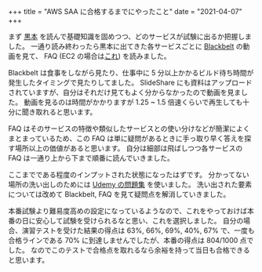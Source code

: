 +++
title = "AWS SAA に合格するまでにやったこと"
date = "2021-04-07"
+++

まず [黒本](https://www.amazon.co.jp/dp/4295010650/) を読んで基礎知識を固めつつ、どのサービスが試験に出るか把握しました。
一通り読み終わったら黒本に出てきた各サービスごとに [Blackbelt](https://aws.amazon.com/jp/aws-jp-introduction/aws-jp-webinar-service-cut/) の動画を見て、 FAQ (EC2 の場合は[これ](https://aws.amazon.com/jp/ec2/faqs/)) を読みました。

Blackbelt は食事をしながら見たり、仕事中に 5 分以上かかるビルド待ち時間が発生したタイミングで見たりしてました。
SlideShare にも資料はアップロードされていますが、自分はそれだけ見てもよく分からなかったので動画を見ました。
動画を見るのは時間がかかりますが 1.25 ~ 1.5 倍速くらいで再生しても十分に聞き取れると思います。

FAQ はそのサービスの特徴や類似したサービスとの使い分けなどが簡潔によくまとまっているため、この FAQ は単に疑問があるときに手っ取り早く答えを探す場所以上の価値があると思います。
自分は細部は飛ばしつつ各サービスの FAQ は一通り上から下まで順番に読んでいきました。

ここまでである程度のインプットされた状態になったはずです。
分かってない場所の洗い出しのためには [Udemy の問題集](https://www.udemy.com/course/aws-knan/) を使いました。
洗い出された要素については改めて Blackbelt, FAQ を見て疑問点を解消していきました。

本番試験より難易度高めの設定になっているようなので、これをやっておけば本番の日に安心して試験を受けられるなと思い、これを選択しました。
自分の場合、演習テストを受けた結果の得点は 63%, 66%, 69%, 40%, 67% で、一度も合格ラインである 70% に到達しませんでしたが、本番の得点は 804/1000 点でした。
なのでこのテストで合格点を取れるなら余裕を持って当日も合格できると思います。
